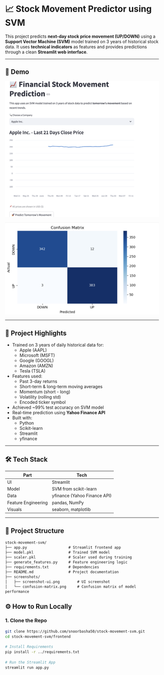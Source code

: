 # 📈 Stock Movement Predictor using SVM

This project predicts **next-day stock price movement (UP/DOWN)** using a **Support Vector Machine (SVM)** model trained on 3 years of historical stock data. It uses **technical indicators** as features and provides predictions through a clean **Streamlit web interface**.

---

## 🚀 Demo

![Streamlit UI](screenshots/screenshot-ui.png)

![Confusion Matrix](screenshots/confusion-matrix.png)

---

## 🧠 Project Highlights

- Trained on 3 years of daily historical data for:
  - Apple (AAPL)
  - Microsoft (MSFT)
  - Google (GOOGL)
  - Amazon (AMZN)
  - Tesla (TSLA)
- Features used:
  - Past 3-day returns
  - Short-term & long-term moving averages
  - Momentum (short - long)
  - Volatility (rolling std)
  - Encoded ticker symbol
- Achieved ~99% test accuracy on SVM model
- Real-time prediction using **Yahoo Finance API**
- Built with:
  - Python
  - Scikit-learn
  - Streamlit
  - yfinance

---

## 🛠️ Tech Stack

| Part       | Tech                         |
|------------|------------------------------|
| UI         | Streamlit                    |
| Model      | SVM from scikit-learn        |
| Data       | yfinance (Yahoo Finance API) |
| Feature Engineering | pandas, NumPy       |
| Visuals    | seaborn, matplotlib          |

---

## 📁 Project Structure
```
stock-movement-svm/
├── app.py                   # Streamlit frontend app
├── model.pkl                # Trained SVM model
├── scaler.pkl               # Scaler used during training
├── generate_features.py     # Feature engineering logic
├── requirements.txt         # Dependencies
├── README.md                # Project documentation
├── screenshots/
│   ├── screenshot-ui.png        # UI screenshot
│   └── confusion-matrix.png     # Confusion matrix of model performance

```


## ⚙️ How to Run Locally

### 1. Clone the Repo

```bash
git clone https://github.com/snoorbasha50/stock-movement-svm.git
cd stock-movement-svm/frontend

# Install Requirements
pip install -r ../requirements.txt

# Run the Streamlit App
streamlit run app.py

